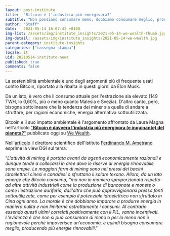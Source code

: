 ```yaml
---
layout: post-institute
title:  "Bitcoin è l'industria più energivora?"
subtitle: "Non possiamo consumare meno, dobbiamo consumare meglio, producendo più energie rinnovabili. Ferdinando Ametrano per We Wealth."
author: "Staff"
date:   2021-05-14 16:07:42 +0100
img-list: /assets/img/institute_insights/2021-05-14-we-wealth-thumb.jpg
img-detail: /assets/img/institute_insights/2021-05-14-we-wealth.jpg
parent-category: institute-insights
categories: ["rassegna stampa"]
locale: it
uid: 20210514-institute-news
published: true
comments: false
---
```

La sostenibilità ambientale è uno degli argomenti più di frequente usati contro Bitcoin, riportato alla ribalta in questi giorni da Elon Musk.

Da un lato, è vero che il consumo attuale per l'estrazione sia elevato (149 TWH, lo 0,60%, più o meno quanto Malesia e Svezia). D'altro canto, però, bisogna sottolineare che la tendenza dei miner sia quella di andare a sfruttare, per ragioni economiche, energia alternativa sottoutilizzata.

Bitcoin e il suo impatto ambientale è l'argomento affrontato da Laura Magna nell'articolo ["**Bitcoin è davvero l'industria più energivora (e inquinante) del pianeta?**"](https://www.we-wealth.com/news/fintech/blockchain/bitcoin-e-davvero-lindustria-piu-energivora-e-inquinante-del-pianeta) pubblicato oggi su [We Wealth](https://www.we-wealth.com/).

Nell'[articolo](https://www.we-wealth.com/news/fintech/blockchain/bitcoin-e-davvero-lindustria-piu-energivora-e-inquinante-del-pianeta) il direttore scientifico dell'Istituto [Ferdinando M. Ametrano](http://ametrano.net/) esprime la view DGI sul tema:
>
“*L'attività di mining è portata avanti da agenti economicamente razionali e dunque tende a collocarsi in aree dove le riserve di energia rinnovabile sono ampie. Le maggiori farm di mining sono nei pressi dei bacini idroelettrici cinesi e canadesi o sfruttano il solare texano.
Allora, da un lato emerge che Bitcoin consuma, “ma non in maniera sproporzionata rispetto ad altre attività industriali come la produzione di banconote e monete o come l'estrazione auriferia, dall'altro che può approvvigionarsi presso fonti sottoutilizzate, come per esempio il potenziale idroelettrico non sfruttato in Cina ogni anno.
La morale è che dobbiamo imparare a produrre energia in maniera pulita e non limitarne astrattamente i consumi. Al contrario essendo questi ultimi correlati positivamente con il PIL, vanno incentivati. L'evidenza è che non si può consumare di meno o per lo meno non è ragionevole perché impoverisce un'economia, e quindi bisogna consumare meglio, producendo più energie rinnovabili*.”
